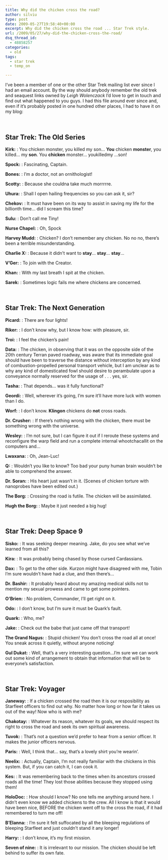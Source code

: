 ```yaml
---
title: Why did the chicken cross the road?
author: silviu
type: post
date: 2009-05-27T19:58:40+00:00
excerpt: Why did the chicken cross the road ... Star Trek style.
url: /2009/05/27/why-did-the-chicken-cross-the-road/
dsq_thread_id:
  - 48858257
categories:
  - old
tags:
  - star trek
  - temp_on

---
```

I&#8217;ve been a member of one or the other Star Trek mailing list ever since I had an email account. By the way should anybody remember the old trek and seaquest links owned by _Leigh Wolenczack_ I&#8217;d love to get in touch and find out what happened to you guys. I had this file around ever since and, even if it&#8217;s probably posted in one hundred other places, I had to have it on my blog:

 

## Star Trek: The Old Series

**Kirk:**
:   You chicken monster, you killed my son&#8230; **You** chicken **monster**, you killed&#8230; my **son**. You **chicken** monster&#8230; youkilledmy &#8230;son!  </p> 

**Spock:**
:   Fascinating, Captain.  </p> 

**Bones:**
:   I&#8217;m a doctor, not an ornithologist!  </p> 

**Scotty:**
:   Because she couldna take much morrrrre.  </p> 

**Uhura:**
:   Shall I open hailing frequencies so you can ask it, sir?  </p> 

**Chekov:**
:   It must have been on its way to assist in saving my life for the billionth time&#8230; did I scream this time?  </p> 

**Sulu:**
:   Don&#8217;t call me Tiny!  </p> 

**Nurse Chapel:**
:   Oh, Spock  </p> 

**Harvey Mudd:**
:   Chicken? I don&#8217;t remember any chicken. No no no, there&#8217;s been a terrible misunderstanding.  </p> 

**Charlie X:**
:   Because it didn&#8217;t want to **stay**&#8230; **stay**&#8230; **stay**&#8230;  </p> 

**V&#8217;Ger:**
:   To join with the Creator.  </p> 

**Khan:**
:   With my last breath I spit at the chicken.  </p> 

**Sarek:**
:   Sometimes logic fails me where chickens are concerned.  </p> 

 

## Star Trek: The Next Generation

**Picard:**
:   There are four lights!  </p> 

**Riker:**
:   I don&#8217;t know why, but I know how: with pleasure, sir.  </p> 

**Troi:**
:   I feel the chicken&#8217;s pain!  </p> 

**Data:**
:   The chicken, in observing that it was on the opposite side of the 20th century Terran paved roadway, was aware that its immediate goal should have been to traverse the distance without interception by any kind of combustion-propelled personal transport vehicle, but I am unclear as to why any kind of domesticated fowl should desire to perambulate upon a conveyance normally reserved for the usage of . . . yes, sir.  </p> 

**Tasha:**
:   That depends&#8230; was it fully functional?  </p> 

**Geordi:**
:   Well, wherever it&#8217;s going, I&#8217;m sure it&#8217;ll have more luck with women than I do.  </p> 

**Worf:**
:   I don&#8217;t know. **Klingon** chickens do **not** cross roads.  </p> 

**Dr. Crusher:**
:   If there&#8217;s nothing wrong with the chicken, there must be something wrong with the universe.  </p> 

**Wesley:**
:   I&#8217;m not sure, but I can figure it out if I reroute these systems and reconfigure the warp field and run a complete internal whootchacallit on the computers and&#8230;  </p> 

**Lwaxana:**
:   Oh, Jean-Luc!  </p> 

**Q:**
:   Wouldn&#8217;t you like to know? Too bad your puny human brain wouldn&#8217;t be able to comprehend the answer.  </p> 

**Dr. Soran:**
:   His heart just wasn&#8217;t in it. (Scenes of chicken torture with nanoprobes have been edited out.)  </p> 

**The Borg:**
:   Crossing the road is futile. The chicken will be assimilated.  </p> 

**Hugh the Borg:**
:   Maybe it just needed a big hug!  </p> 

 

## Star Trek: Deep Space 9

**Sisko:**
:   It was seeking deeper meaning. Jake, do you see what we&#8217;ve learned from all this?  </p> 

**Kira:**
:   It was probably being chased by those cursed Cardassians.  </p> 

**Dax:**
:   To get to the other side. Kurzon might have disagreed with me, Tobin I&#8217;m sure wouldn&#8217;t have had a clue, and then there&#8217;s&#8230;  </p> 

**Dr. Bashir:**
:   It probably heard about my amazing medical skills not to mention my sexual prowess and came to get some pointers.  </p> 

**O&#8217;Brien:**
:   No problem, Commander, I&#8217;ll get right on it.  </p> 

**Odo:**
:   I don&#8217;t know, but I&#8217;m sure it must be Quark&#8217;s fault.  </p> 

**Quark:**
:   Who, me?  </p> 

**Jake:**
:   Check out the babe that just came off that transport!  </p> 

**The Grand Nagus:**
:   Stupid chicken! You don&#8217;t cross the road all at once! You sneak across it quietly, without anyone noticing!  </p> 

**Gul Dukat:**
:   Well, that&#8217;s a very interesting question&#8230;I&#8217;m sure we can work out some kind of arrangement to obtain that information that will be to everyone&#8217;s satisfaction.  </p> 

 

## Star Trek: Voyager

**Janeway:**
:   If a chicken crossed the road then it is our resposibility as Starfleet officers to find out why. No matter how long or how far it takes us out of the way! Now who is with me?  </p> 

**Chakotay:**
:   Whatever its reason, whatever its goals, we should respect its right to cross the road and seek its own spiritual awareness.  </p> 

**Tuvok:**
:   That&#8217;s not a question we&#8217;d prefer to hear from a senior officer. It makes the junior officers nervous.  </p> 

**Paris:**
:   Well, I think that&#8230; say, that&#8217;s a lovely shirt you&#8217;re wearin&#8217;.  </p> 

**Neelix:**
:   Actually, Captain, I&#8217;m not really familiar with the chickens in this system. But, if you can catch it, I can cook it.  </p> 

**Kes:**
:   It was remembering back to the times when its ancestors crossed roads all the time! They lost those abilities because they stopped using them!  </p> 

**HoloDoc:**
:   How should I know? No one tells me anything around here. I didn&#8217;t even know we added chickens to the crew. All I know is that it would have been nice, BEFORE the chicken went off to the cross the road, if it had remembered to turn me off!  </p> 

**B&#8217;Elanna:**
:   I&#8217;m sure it felt suffocated by all the bleeping regulations of bleeping Starfleet and just couldn&#8217;t stand it any longer!  </p> 

**Harry:**
:   I don&#8217;t know, it&#8217;s my first mission.  </p> 

**Seven of nine:**
:   It is irrelevant to our mission. The chicken should be left behind to suffer its own fate.  </p>